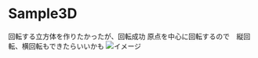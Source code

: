 # Sample3D
回転する立方体を作りたかったが、回転成功
原点を中心に回転するので　縦回転、横回転もできたらいいかも
![イメージ](https://user-images.githubusercontent.com/75683178/218306969-2852da62-579b-473c-9677-961327e1f12d.png)
